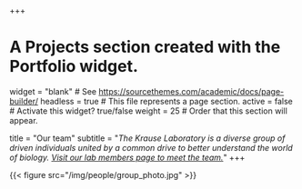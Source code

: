 +++
# A Projects section created with the Portfolio widget.
widget = "blank"  # See https://sourcethemes.com/academic/docs/page-builder/
headless = true  # This file represents a page section.
active = false  # Activate this widget? true/false
weight = 25  # Order that this section will appear.

title = "Our team"
subtitle = "*The Krause Laboratory is a diverse group of driven individuals united by a common drive to better understand the world of biology. [Visit our lab members page to meet the team.](/people)*"
+++

{{< figure src="/img/people/group_photo.jpg" >}}
